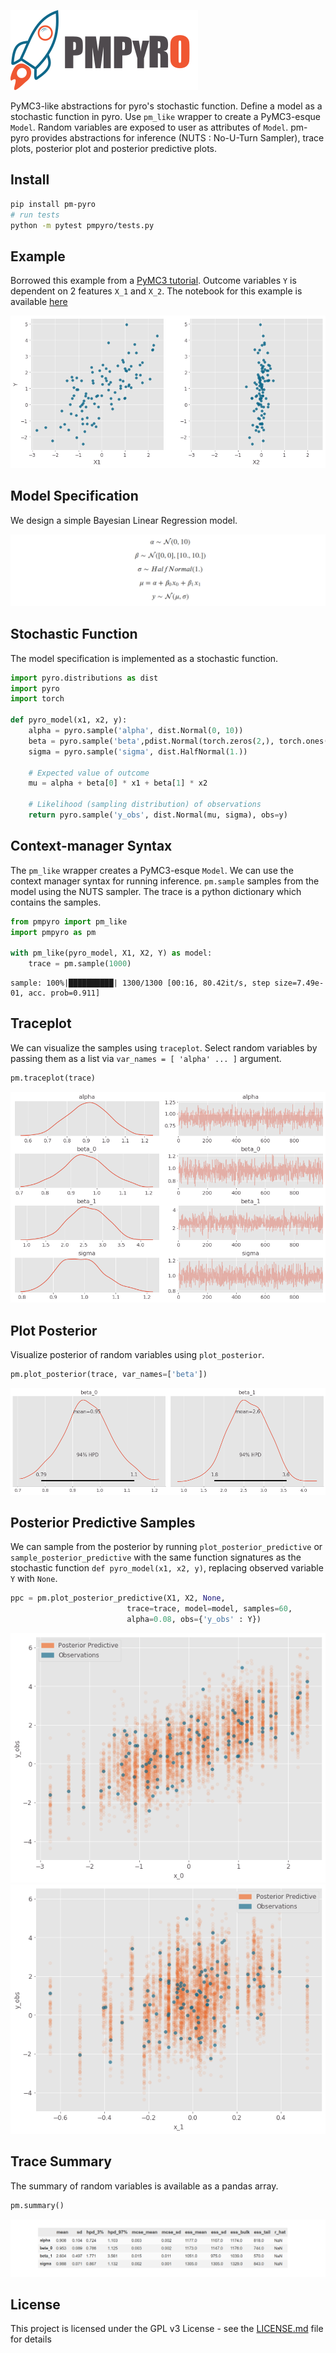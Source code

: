 ![](images/logo-medium.png)

PyMC3-like abstractions for pyro's stochastic function.
Define a model as a stochastic function in pyro.
Use `pm_like` wrapper to create a PyMC3-esque `Model`.
Random variables are exposed to user as attributes of `Model`.
pm-pyro provides abstractions for inference (NUTS : No-U-Turn Sampler), trace plots, posterior plot and posterior predictive plots.


## Install

```bash
pip install pm-pyro
# run tests
python -m pytest pmpyro/tests.py
```

## Example

Borrowed this example from a [PyMC3 tutorial](https://docs.pymc.io/notebooks/getting_started.html). Outcome variables `Y` is dependent on 2 features `X_1` and `X_2`. The notebook for this example is available [here](notebooks/motivating-example.ipynb)

![](images/plot_data.png)


## Model Specification

We design a simple Bayesian Linear Regression model.

![](images/stfn.png)

## Stochastic Function

The model specification is implemented as a stochastic function.

```python
import pyro.distributions as dist
import pyro
import torch

def pyro_model(x1, x2, y):
    alpha = pyro.sample('alpha', dist.Normal(0, 10))
    beta = pyro.sample('beta',pdist.Normal(torch.zeros(2,), torch.ones(2,) * 10.))
    sigma = pyro.sample('sigma', dist.HalfNormal(1.))

    # Expected value of outcome
    mu = alpha + beta[0] * x1 + beta[1] * x2

    # Likelihood (sampling distribution) of observations
    return pyro.sample('y_obs', dist.Normal(mu, sigma), obs=y)
```

## Context-manager Syntax

The `pm_like` wrapper creates a PyMC3-esque `Model`. 
We can use the context manager syntax for running inference.
`pm.sample` samples from the model using the NUTS sampler.
The trace is a python dictionary which contains the samples.

```python
from pmpyro import pm_like
import pmpyro as pm

with pm_like(pyro_model, X1, X2, Y) as model:
    trace = pm.sample(1000)
```

```
sample: 100%|██████████| 1300/1300 [00:16, 80.42it/s, step size=7.49e-01, acc. prob=0.911] 
```

## Traceplot

We can visualize the samples using `traceplot`.
Select random variables by passing them as a list via `var_names = [ 'alpha' ... ]` argument.

```python
pm.traceplot(trace)
```

![](images/traceplot.png)

## Plot Posterior

Visualize posterior of random variables using `plot_posterior`.

```python
pm.plot_posterior(trace, var_names=['beta'])
```

![](images/posterior_plot.png)

## Posterior Predictive Samples

We can sample from the posterior by running `plot_posterior_predictive` or `sample_posterior_predictive` with the same
function signatures as the stochastic function `def pyro_model(x1, x2, y)`, replacing observed variable `Y` with `None`. 

```python
ppc = pm.plot_posterior_predictive(X1, X2, None,
                          trace=trace, model=model, samples=60,
                          alpha=0.08, obs={'y_obs' : Y})
```

![](images/ppc1.png)
![](images/ppc2.png)


## Trace Summary

The summary of random variables is available as a pandas array.

```python
pm.summary()
```

![](images/trace_summary.png)


## License

This project is licensed under the GPL v3 License - see the [LICENSE.md](LICENSE.md) file for details
